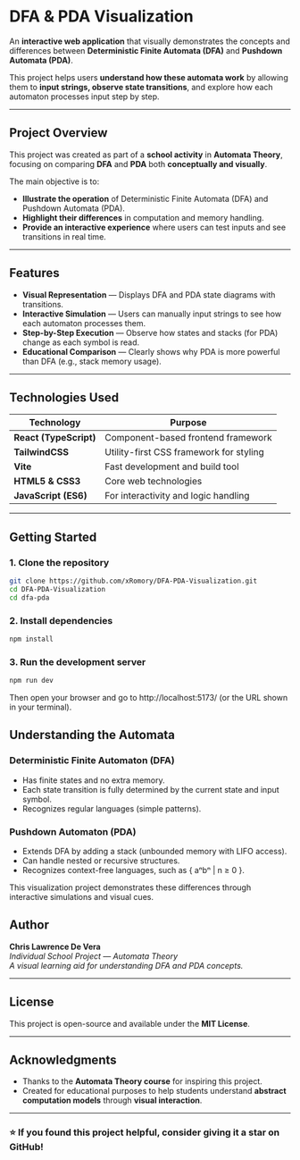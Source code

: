 # DFA & PDA Visualization

An **interactive web application** that visually demonstrates the concepts and differences between **Deterministic Finite Automata (DFA)** and **Pushdown Automata (PDA)**.

This project helps users **understand how these automata work** by allowing them to **input strings, observe state transitions**, and explore how each automaton processes input step by step.

---

## Project Overview

This project was created as part of a **school activity** in **Automata Theory**, focusing on comparing **DFA** and **PDA** both **conceptually and visually**.

The main objective is to:
- **Illustrate the operation** of Deterministic Finite Automata (DFA) and Pushdown Automata (PDA).
- **Highlight their differences** in computation and memory handling.
- **Provide an interactive experience** where users can test inputs and see transitions in real time.

---

## Features

- **Visual Representation** — Displays DFA and PDA state diagrams with transitions.
- **Interactive Simulation** — Users can manually input strings to see how each automaton processes them.
- **Step-by-Step Execution** — Observe how states and stacks (for PDA) change as each symbol is read.
- **Educational Comparison** — Clearly shows why PDA is more powerful than DFA (e.g., stack memory usage).

---

## Technologies Used

| Technology | Purpose |
|-------------|----------|
| **React (TypeScript)** | Component-based frontend framework |
| **TailwindCSS** | Utility-first CSS framework for styling |
| **Vite** | Fast development and build tool |
| **HTML5 & CSS3** | Core web technologies |
| **JavaScript (ES6)** | For interactivity and logic handling |

---

## Getting Started

### 1. Clone the repository
```bash
git clone https://github.com/xRomory/DFA-PDA-Visualization.git
cd DFA-PDA-Visualization
cd dfa-pda
```

### 2. Install dependencies
```bash
npm install
```

### 3. Run the development server
```bash
npm run dev
```

Then open your browser and go to http://localhost:5173/ (or the URL shown in your terminal).

## Understanding the Automata
### Deterministic Finite Automaton (DFA)

- Has finite states and no extra memory.
- Each state transition is fully determined by the current state and input symbol.
- Recognizes regular languages (simple patterns).

### Pushdown Automaton (PDA)

- Extends DFA by adding a stack (unbounded memory with LIFO access).
- Can handle nested or recursive structures.
- Recognizes context-free languages, such as { aⁿbⁿ | n ≥ 0 }.

This visualization project demonstrates these differences through interactive simulations and visual cues.

## Author

**Chris Lawrence De Vera**  
*Individual School Project — Automata Theory*  
*A visual learning aid for understanding DFA and PDA concepts.*

---

## License

This project is open-source and available under the **MIT License**.

---

## Acknowledgments

- Thanks to the **Automata Theory course** for inspiring this project.  
- Created for educational purposes to help students understand **abstract computation models** through **visual interaction**.

---

### ⭐ If you found this project helpful, consider giving it a star on GitHub!
